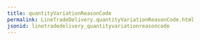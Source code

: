 ```yaml
---
title: quantityVariationReasonCode
permalink: LineTradeDelivery.quantityVariationReasonCode.html
jsonid: linetradedelivery_quantityvariationreasoncode
---
```

